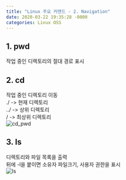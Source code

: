 ```yaml
---
title: "Linux 주요 커맨드 - 2. Navigation"
date: 2020-03-22 19:35:28 -0000
categories: Linux OSS
---
```


## 1. pwd   
작업 중인 디렉토리의 절대 경로 표시               
     
     
     
## 2. cd
작업 중인 디렉토리 이동     
./ -> 현재 디렉토리     
../ -> 상위 디렉토리     
/ -> 최상위 디렉토리     
![cd_pwd](https://user-images.githubusercontent.com/62292136/77247433-99c43400-6c74-11ea-9fdd-ffa3a8484243.PNG)     
     
     
     
## 3. ls
디렉토리와 파일 목록을 출력     
뒤에 -l을 붙이면 소유자 파일크기, 사용자 권한을 표시     
![ls](https://user-images.githubusercontent.com/62292136/77247467-db54df00-6c74-11ea-88c8-b538cd9c8b32.PNG)     
